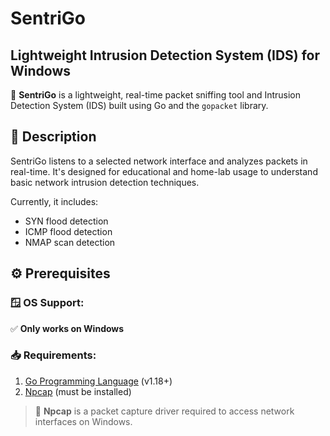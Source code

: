 # SentriGo

## Lightweight Intrusion Detection System (IDS) for Windows

🚀 **SentriGo** is a lightweight, real-time packet sniffing tool and Intrusion Detection System (IDS) built using Go and the `gopacket` library.

## 📝 Description

SentriGo listens to a selected network interface and analyzes packets in real-time. It's designed for educational and home-lab usage to understand basic network intrusion detection techniques.

Currently, it includes:

- SYN flood detection
- ICMP flood detection
- NMAP scan detection

## ⚙️ Prerequisites

### 🪟 OS Support:

✅ **Only works on Windows**

### 📥 Requirements:

1. [Go Programming Language](https://golang.org/dl/) (v1.18+)
2. [Npcap](https://npcap.com/#download) (must be installed)

> 📌 **Npcap** is a packet capture driver required to access network interfaces on Windows.
